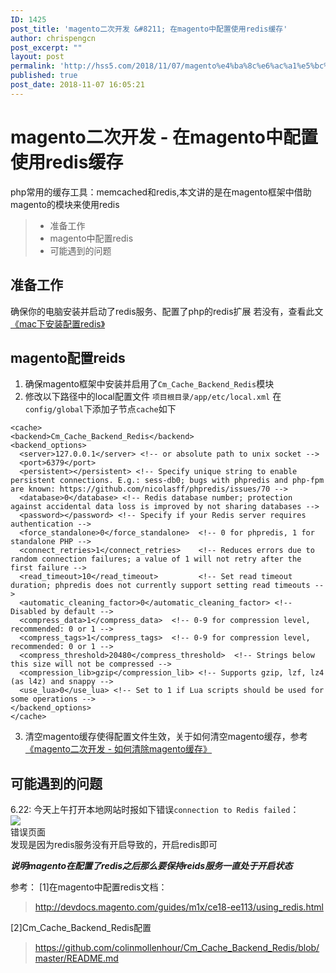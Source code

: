 ```yaml
---
ID: 1425
post_title: 'magento二次开发 &#8211; 在magento中配置使用redis缓存'
author: chrispengcn
post_excerpt: ""
layout: post
permalink: 'http://hss5.com/2018/11/07/magento%e4%ba%8c%e6%ac%a1%e5%bc%80%e5%8f%91-%e5%9c%a8magento%e4%b8%ad%e9%85%8d%e7%bd%ae%e4%bd%bf%e7%94%a8redis%e7%bc%93%e5%ad%98/'
published: true
post_date: 2018-11-07 16:05:21
---
```

<div class="article">
<h1 class="title">magento二次开发 - 在magento中配置使用redis缓存</h1>
<div class="show-content" data-note-content="">
<div class="show-content-free">

php常用的缓存工具：memcached和redis,本文讲的是在magento框架中借助magento的模块来使用redis
<blockquote>
<ul>
 	<li>准备工作</li>
 	<li>magento中配置redis</li>
 	<li>可能遇到的问题</li>
</ul>
</blockquote>
<h2>准备工作</h2>
确保你的电脑安装并启动了redis服务、配置了php的redis扩展
若没有，查看此文<a href="https://www.jianshu.com/p/af33284aa57a" target="_blank" rel="noopener">《mac下安装配置redis》</a>
<h2>magento配置reids</h2>
<ol>
 	<li>确保magento框架中安装并启用了<code>Cm_Cache_Backend_Redis</code>模块</li>
 	<li>修改以下路径中的local配置文件
<code>项目根目录/app/etc/local.xml</code>
在<code>config/global</code>下添加子节点<code>cache</code>如下</li>
</ol>
<pre class="hljs xml"><code class="xml"><span class="hljs-tag">&lt;<span class="hljs-name">cache</span>&gt;</span>
<span class="hljs-tag">&lt;<span class="hljs-name">backend</span>&gt;</span>Cm_Cache_Backend_Redis<span class="hljs-tag">&lt;/<span class="hljs-name">backend</span>&gt;</span>
<span class="hljs-tag">&lt;<span class="hljs-name">backend_options</span>&gt;</span>
  <span class="hljs-tag">&lt;<span class="hljs-name">server</span>&gt;</span>127.0.0.1<span class="hljs-tag">&lt;/<span class="hljs-name">server</span>&gt;</span> <span class="hljs-comment">&lt;!-- or absolute path to unix socket --&gt;</span>
  <span class="hljs-tag">&lt;<span class="hljs-name">port</span>&gt;</span>6379<span class="hljs-tag">&lt;/<span class="hljs-name">port</span>&gt;</span>
  <span class="hljs-tag">&lt;<span class="hljs-name">persistent</span>&gt;</span><span class="hljs-tag">&lt;/<span class="hljs-name">persistent</span>&gt;</span> <span class="hljs-comment">&lt;!-- Specify unique string to enable persistent connections. E.g.: sess-db0; bugs with phpredis and php-fpm are known: https://github.com/nicolasff/phpredis/issues/70 --&gt;</span>
  <span class="hljs-tag">&lt;<span class="hljs-name">database</span>&gt;</span>0<span class="hljs-tag">&lt;/<span class="hljs-name">database</span>&gt;</span> <span class="hljs-comment">&lt;!-- Redis database number; protection against accidental data loss is improved by not sharing databases --&gt;</span>
  <span class="hljs-tag">&lt;<span class="hljs-name">password</span>&gt;</span><span class="hljs-tag">&lt;/<span class="hljs-name">password</span>&gt;</span> <span class="hljs-comment">&lt;!-- Specify if your Redis server requires authentication --&gt;</span>
  <span class="hljs-tag">&lt;<span class="hljs-name">force_standalone</span>&gt;</span>0<span class="hljs-tag">&lt;/<span class="hljs-name">force_standalone</span>&gt;</span>  <span class="hljs-comment">&lt;!-- 0 for phpredis, 1 for standalone PHP --&gt;</span>
  <span class="hljs-tag">&lt;<span class="hljs-name">connect_retries</span>&gt;</span>1<span class="hljs-tag">&lt;/<span class="hljs-name">connect_retries</span>&gt;</span>    <span class="hljs-comment">&lt;!-- Reduces errors due to random connection failures; a value of 1 will not retry after the first failure --&gt;</span>
  <span class="hljs-tag">&lt;<span class="hljs-name">read_timeout</span>&gt;</span>10<span class="hljs-tag">&lt;/<span class="hljs-name">read_timeout</span>&gt;</span>         <span class="hljs-comment">&lt;!-- Set read timeout duration; phpredis does not currently support setting read timeouts --&gt;</span>
  <span class="hljs-tag">&lt;<span class="hljs-name">automatic_cleaning_factor</span>&gt;</span>0<span class="hljs-tag">&lt;/<span class="hljs-name">automatic_cleaning_factor</span>&gt;</span> <span class="hljs-comment">&lt;!-- Disabled by default --&gt;</span>
  <span class="hljs-tag">&lt;<span class="hljs-name">compress_data</span>&gt;</span>1<span class="hljs-tag">&lt;/<span class="hljs-name">compress_data</span>&gt;</span>  <span class="hljs-comment">&lt;!-- 0-9 for compression level, recommended: 0 or 1 --&gt;</span>
  <span class="hljs-tag">&lt;<span class="hljs-name">compress_tags</span>&gt;</span>1<span class="hljs-tag">&lt;/<span class="hljs-name">compress_tags</span>&gt;</span>  <span class="hljs-comment">&lt;!-- 0-9 for compression level, recommended: 0 or 1 --&gt;</span>
  <span class="hljs-tag">&lt;<span class="hljs-name">compress_threshold</span>&gt;</span>20480<span class="hljs-tag">&lt;/<span class="hljs-name">compress_threshold</span>&gt;</span>  <span class="hljs-comment">&lt;!-- Strings below this size will not be compressed --&gt;</span>
  <span class="hljs-tag">&lt;<span class="hljs-name">compression_lib</span>&gt;</span>gzip<span class="hljs-tag">&lt;/<span class="hljs-name">compression_lib</span>&gt;</span> <span class="hljs-comment">&lt;!-- Supports gzip, lzf, lz4 (as l4z) and snappy --&gt;</span>
  <span class="hljs-tag">&lt;<span class="hljs-name">use_lua</span>&gt;</span>0<span class="hljs-tag">&lt;/<span class="hljs-name">use_lua</span>&gt;</span> <span class="hljs-comment">&lt;!-- Set to 1 if Lua scripts should be used for some operations --&gt;</span>
<span class="hljs-tag">&lt;/<span class="hljs-name">backend_options</span>&gt;</span>
<span class="hljs-tag">&lt;/<span class="hljs-name">cache</span>&gt;</span>
</code></pre>
<ol start="3">
 	<li>清空magento缓存使得配置文件生效，关于如何清空magento缓存，参考<a href="https://www.jianshu.com/p/a240602a4f36" target="_blank" rel="noopener">《magento二次开发 - 如何清除magento缓存》</a></li>
</ol>
<h2>可能遇到的问题</h2>
6.22:
今天上午打开本地网站时报如下错误<code>connection to Redis failed</code>：
<div class="image-package">
<div class="image-container">
<div class="image-container-fill"></div>
<div class="image-view" data-width="491" data-height="185"><img class="" src="https://upload-images.jianshu.io/upload_images/1903856-73c60ab2ef05b45b.png?imageMogr2/auto-orient/strip%7CimageView2/2/w/491/format/webp" data-original-src="//upload-images.jianshu.io/upload_images/1903856-73c60ab2ef05b45b.png" data-original-width="491" data-original-height="185" data-original-format="image/png" data-original-filesize="49162" /></div>
</div>
<div class="image-caption">错误页面</div>
</div>
发现是因为redis服务没有开启导致的，开启redis即可

<strong><em>说明magento在配置了redis之后那么要保持reids服务一直处于开启状态</em></strong>

参考：
[1]在magento中配置redis文档：
<blockquote><a href="https://link.jianshu.com/?t=http://devdocs.magento.com/guides/m1x/ce18-ee113/using_redis.html" target="_blank" rel="nofollow noopener">http://devdocs.magento.com/guides/m1x/ce18-ee113/using_redis.html</a></blockquote>
[2]Cm_Cache_Backend_Redis配置
<blockquote><a href="https://link.jianshu.com/?t=https://github.com/colinmollenhour/Cm_Cache_Backend_Redis/blob/master/README.md" target="_blank" rel="nofollow noopener">https://github.com/colinmollenhour/Cm_Cache_Backend_Redis/blob/master/README.md</a></blockquote>
</div>
</div>
</div>
<div id="free-reward-panel" class="support-author"></div>
